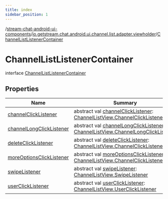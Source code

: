 ```yaml
---
title: index
sidebar_position: 1
---
```

/[stream-chat-android-ui-components](../../index.md)/[io.getstream.chat.android.ui.channel.list.adapter.viewholder](../index.md)/[ChannelListListenerContainer](index.md)  
  
  
  
# ChannelListListenerContainer  
interface [ChannelListListenerContainer](index.md)  
  
## Properties  
  
|  Name |  Summary | 
|---|---|
| <a name="io.getstream.chat.android.ui.channel.list.adapter.viewholder/ChannelListListenerContainer/channelClickListener/#/PointingToDeclaration/"></a>[channelClickListener](channelClickListener.md)| <a name="io.getstream.chat.android.ui.channel.list.adapter.viewholder/ChannelListListenerContainer/channelClickListener/#/PointingToDeclaration/"></a>abstract val [channelClickListener](channelClickListener.md): [ChannelListView.ChannelClickListener](../../io.getstream.chat.android.ui.channel.list/ChannelListView/ChannelClickListener/index.md)|
| <a name="io.getstream.chat.android.ui.channel.list.adapter.viewholder/ChannelListListenerContainer/channelLongClickListener/#/PointingToDeclaration/"></a>[channelLongClickListener](channelLongClickListener.md)| <a name="io.getstream.chat.android.ui.channel.list.adapter.viewholder/ChannelListListenerContainer/channelLongClickListener/#/PointingToDeclaration/"></a>abstract val [channelLongClickListener](channelLongClickListener.md): [ChannelListView.ChannelLongClickListener](../../io.getstream.chat.android.ui.channel.list/ChannelListView/ChannelLongClickListener/index.md)|
| <a name="io.getstream.chat.android.ui.channel.list.adapter.viewholder/ChannelListListenerContainer/deleteClickListener/#/PointingToDeclaration/"></a>[deleteClickListener](deleteClickListener.md)| <a name="io.getstream.chat.android.ui.channel.list.adapter.viewholder/ChannelListListenerContainer/deleteClickListener/#/PointingToDeclaration/"></a>abstract val [deleteClickListener](deleteClickListener.md): [ChannelListView.ChannelClickListener](../../io.getstream.chat.android.ui.channel.list/ChannelListView/ChannelClickListener/index.md)|
| <a name="io.getstream.chat.android.ui.channel.list.adapter.viewholder/ChannelListListenerContainer/moreOptionsClickListener/#/PointingToDeclaration/"></a>[moreOptionsClickListener](moreOptionsClickListener.md)| <a name="io.getstream.chat.android.ui.channel.list.adapter.viewholder/ChannelListListenerContainer/moreOptionsClickListener/#/PointingToDeclaration/"></a>abstract val [moreOptionsClickListener](moreOptionsClickListener.md): [ChannelListView.ChannelClickListener](../../io.getstream.chat.android.ui.channel.list/ChannelListView/ChannelClickListener/index.md)|
| <a name="io.getstream.chat.android.ui.channel.list.adapter.viewholder/ChannelListListenerContainer/swipeListener/#/PointingToDeclaration/"></a>[swipeListener](swipeListener.md)| <a name="io.getstream.chat.android.ui.channel.list.adapter.viewholder/ChannelListListenerContainer/swipeListener/#/PointingToDeclaration/"></a>abstract val [swipeListener](swipeListener.md): [ChannelListView.SwipeListener](../../io.getstream.chat.android.ui.channel.list/ChannelListView/SwipeListener/index.md)|
| <a name="io.getstream.chat.android.ui.channel.list.adapter.viewholder/ChannelListListenerContainer/userClickListener/#/PointingToDeclaration/"></a>[userClickListener](userClickListener.md)| <a name="io.getstream.chat.android.ui.channel.list.adapter.viewholder/ChannelListListenerContainer/userClickListener/#/PointingToDeclaration/"></a>abstract val [userClickListener](userClickListener.md): [ChannelListView.UserClickListener](../../io.getstream.chat.android.ui.channel.list/ChannelListView/UserClickListener/index.md)|

